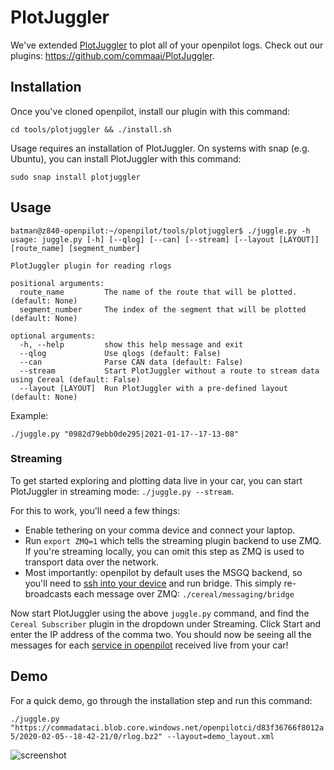 # PlotJuggler

We've extended [PlotJuggler](https://github.com/facontidavide/PlotJuggler) to plot all of your openpilot logs. Check out our plugins: https://github.com/commaai/PlotJuggler.

## Installation

Once you've cloned openpilot, install our plugin with this command:

`cd tools/plotjuggler && ./install.sh`

Usage requires an installation of PlotJuggler. On systems with snap (e.g. Ubuntu), you can install PlotJuggler with this command:

 `sudo snap install plotjuggler`

## Usage

```
batman@z840-openpilot:~/openpilot/tools/plotjuggler$ ./juggle.py -h
usage: juggle.py [-h] [--qlog] [--can] [--stream] [--layout [LAYOUT]] [route_name] [segment_number]

PlotJuggler plugin for reading rlogs

positional arguments:
  route_name         The name of the route that will be plotted. (default: None)
  segment_number     The index of the segment that will be plotted (default: None)

optional arguments:
  -h, --help         show this help message and exit
  --qlog             Use qlogs (default: False)
  --can              Parse CAN data (default: False)
  --stream           Start PlotJuggler without a route to stream data using Cereal (default: False)
  --layout [LAYOUT]  Run PlotJuggler with a pre-defined layout (default: None)
```

Example:

`./juggle.py "0982d79ebb0de295|2021-01-17--17-13-08"`

### Streaming

To get started exploring and plotting data live in your car, you can start PlotJuggler in streaming mode: `./juggle.py --stream`.

For this to work, you'll need a few things:
- Enable tethering on your comma device and connect your laptop.
- Run `export ZMQ=1` which tells the streaming plugin backend to use ZMQ. If you're streaming locally, you can omit this step as ZMQ is used to transport data over the network.
- Most importantly: openpilot by default uses the MSGQ backend, so you'll need to [ssh into your device](https://github.com/commaai/openpilot/wiki/SSH) and run bridge. This simply re-broadcasts each message over ZMQ: `./cereal/messaging/bridge`

Now start PlotJuggler using the above `juggle.py` command, and find the `Cereal Subscriber` plugin in the dropdown under Streaming. Click Start and enter the IP address of the comma two. You should now be seeing all the messages for each [service in openpilot](https://github.com/commaai/cereal/blob/master/services.py) received live from your car!

## Demo

For a quick demo, go through the installation step and run this command:

`./juggle.py "https://commadataci.blob.core.windows.net/openpilotci/d83f36766f8012a5/2020-02-05--18-42-21/0/rlog.bz2" --layout=demo_layout.xml`


![screenshot](https://i.imgur.com/cizHCH3.png)
